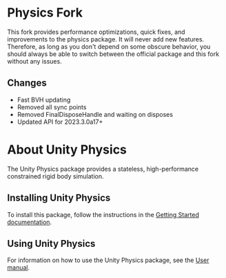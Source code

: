 # Physics Fork
This fork provides performance optimizations, quick fixes, and improvements to the physics package. It will never add new features. Therefore, as long as you don't depend on some obscure behavior, you should always be able to switch between the official package and this fork without any issues.

## Changes
- Fast BVH updating
- Removed all sync points
- Removed FinalDisposeHandle and waiting on disposes
- Updated API for 2023.3.0a17+

# About Unity Physics
The Unity Physics package provides a stateless, high-performance constrained rigid body simulation.

## Installing Unity Physics
To install this package, follow the instructions in the [Getting Started documentation](Documentation~/getting-started-installation.md).

## Using Unity Physics
For information on how to use the Unity Physics package, see the [User manual](Documentation~/index.md).
